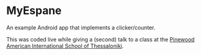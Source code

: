 # MyEspane

An example Android app that implements a clicker/counter.

This was coded live while giving a (second) talk to a class at the [Pinewood American International School of Thessaloniki](http://www.pinewood.gr/).
